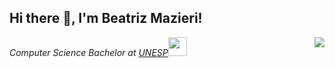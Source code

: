<h2> Hi there 👋, I'm Beatriz Mazieri!</h2>
<img align='right' src="https://media.giphy.com/media/PrhFiPMUxgPZZtpnk6/giphy.gif">

<p><em>Computer Science Bachelor at <a href="https://www2.unesp.br/">UNESP</a><img src="https://media.giphy.com/media/TjA6DAFMkIf5cZCOMz/giphy.gif" width="30">
</em></p>

